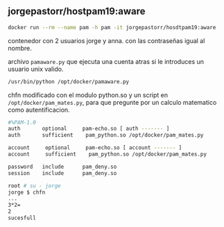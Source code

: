## jorgepastorr/hostpam19:aware

```bash
docker run --rm --name pam -h pam -it jorgepastorr/hosdtpam19:aware
```

contenedor con 2 usuarios jorge y anna. con las contraseñas igual al nombre. 

archivo `pamaware.py` que ejecuta una cuenta atras si le introduces un usuario unix valido.

```bash
/usr/bin/python /opt/docker/pamaware.py
```

chfn modificado con el modulo python.so y un script en `/opt/docker/pam_mates.py`, para que pregunte por un calculo matematico como autentificacion.

```bash
#%PAM-1.0
auth       optional     pam-echo.so [ auth ------- ]
auth       sufficient    pam_python.so /opt/docker/pam_mates.py

account     optional     pam-echo.so [ account ------- ]
account     sufficient    pam_python.so /opt/docker/pam_mates.py

password   include      pam_deny.so
session    include      pam_deny.so
```

```bash
root # su - jorge
jorge $ chfn
...
3*2=
2
sucesfull
```
